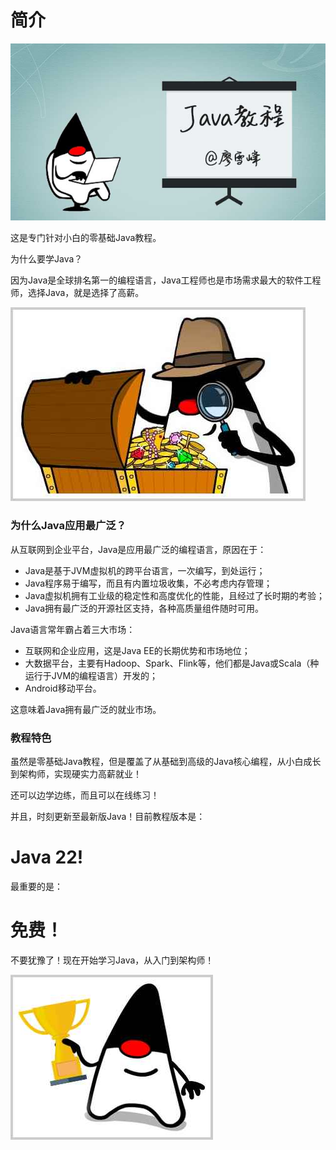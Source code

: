 # 简介

![cover](cover.jpg)

这是专门针对小白的零基础Java教程。

为什么要学Java？

因为Java是全球排名第一的编程语言，Java工程师也是市场需求最大的软件工程师，选择Java，就是选择了高薪。

![high-salary](high-salary.jpg)

### 为什么Java应用最广泛？

从互联网到企业平台，Java是应用最广泛的编程语言，原因在于：

- Java是基于JVM虚拟机的跨平台语言，一次编写，到处运行；
- Java程序易于编写，而且有内置垃圾收集，不必考虑内存管理；
- Java虚拟机拥有工业级的稳定性和高度优化的性能，且经过了长时期的考验；
- Java拥有最广泛的开源社区支持，各种高质量组件随时可用。

Java语言常年霸占着三大市场：

- 互联网和企业应用，这是Java EE的长期优势和市场地位；
- 大数据平台，主要有Hadoop、Spark、Flink等，他们都是Java或Scala（种运行于JVM的编程语言）开发的；
- Android移动平台。

这意味着Java拥有最广泛的就业市场。

### 教程特色

虽然是零基础Java教程，但是覆盖了从基础到高级的Java核心编程，从小白成长到架构师，实现硬实力高薪就业！

还可以边学边练，而且可以在线练习！

并且，时刻更新至最新版Java！目前教程版本是：

# Java 22!

最重要的是：

# 免费！

不要犹豫了！现在开始学习Java，从入门到架构师！

![win](win.jpg)
